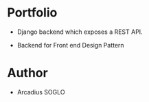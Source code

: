 # Portfolio

* Django backend which exposes a REST API.

* Backend for Front end Design Pattern

# Author

* Arcadius SOGLO

